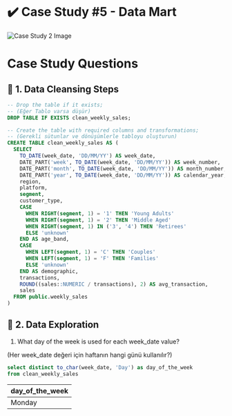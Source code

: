 # :heavy_check_mark: Case Study #5 - Data Mart
![Case Study 2 Image](https://8weeksqlchallenge.com/images/case-study-designs/5.png)

# Case Study Questions

## :pushpin: 1. Data Cleansing Steps 
````sql
-- Drop the table if it exists;
-- (Eğer Tablo varsa düşür)
DROP TABLE IF EXISTS clean_weekly_sales;

-- Create the table with required columns and transformations;
-- (Gerekli sütunlar ve dönüşümlerle tabloyu oluşturun)
CREATE TABLE clean_weekly_sales AS (
  SELECT
    TO_DATE(week_date, 'DD/MM/YY') AS week_date,
    DATE_PART('week', TO_DATE(week_date, 'DD/MM/YY')) AS week_number,
    DATE_PART('month', TO_DATE(week_date, 'DD/MM/YY')) AS month_number,
    DATE_PART('year', TO_DATE(week_date, 'DD/MM/YY')) AS calendar_year,
    region,
    platform,
    segment,
	customer_type,
    CASE
      WHEN RIGHT(segment, 1) = '1' THEN 'Young Adults'
      WHEN RIGHT(segment, 1) = '2' THEN 'Middle Aged'
      WHEN RIGHT(segment, 1) IN ('3', '4') THEN 'Retirees'
      ELSE 'unknown'
    END AS age_band,
    CASE
      WHEN LEFT(segment, 1) = 'C' THEN 'Couples'
      WHEN LEFT(segment, 1) = 'F' THEN 'Families'
      ELSE 'unknown'
    END AS demographic,
    transactions,
    ROUND((sales::NUMERIC / transactions), 2) AS avg_transaction,
    sales
  FROM public.weekly_sales
)
````

## :pushpin: 2. Data Exploration

1. What day of the week is used for each week_date value?

(Her week_date değeri için haftanın hangi günü kullanılır?)
````sql
select distinct to_char(week_date, 'Day') as day_of_the_week
from clean_weekly_sales
````
| day_of_the_week | 
|-----------------| 
| Monday          | 
